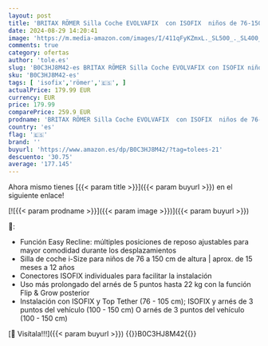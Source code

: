 ```yaml
---
layout: post
title: 'BRITAX RÖMER Silla Coche EVOLVAFIX  con ISOFIX  niños de 76-150 cm  i-Size   15 meses a 12 años  Midnight Grey'
date: 2024-08-29 14:20:41
image: 'https://m.media-amazon.com/images/I/411qFyKZmxL._SL500_._SL400_.jpg'
comments: true
category: ofertas
author: 'tole.es'
slug: 'B0C3HJ8M42-es BRITAX RÖMER Silla Coche EVOLVAFIX con ISOFIX niños de...'
sku: 'B0C3HJ8M42-es'
tags: [ 'isofix','römer','🇪🇸', ]
actualPrice: 179.99 EUR
currency: EUR
price: 179.99
comparePrice: 259.9 EUR
prodname: 'BRITAX RÖMER Silla Coche EVOLVAFIX  con ISOFIX  niños de 76-150 cm  i-Size   15 meses a 12 años  Midnight Grey'
country: 'es'
flag: '🇪🇸'
brand: ''
buyurl: 'https://www.amazon.es/dp/B0C3HJ8M42/?tag=tolees-21'
descuento: '30.75'
average: '177.145'
---
```


Ahora mismo tienes [{{< param title >}}]({{< param buyurl >}}) en el siguiente enlace!

[![{{< param prodname >}}]({{< param image >}})]({{< param buyurl >}})

🔎:

- Función Easy Recline: múltiples posiciones de reposo ajustables para mayor comodidad durante los desplazamientos
- Silla de coche i-Size para niños de 76 a 150 cm de altura | aprox. de 15 meses a 12 años
- Conectores ISOFIX individuales para facilitar la instalación
- Uso más prolongado del arnés de 5 puntos hasta 22 kg con la función Flip & Grow posterior
- Instalación con ISOFIX y Top Tether (76 - 105 cm); ISOFIX y arnés de 3 puntos del vehículo (100 - 150 cm) O arnés de 3 puntos del vehículo (100 - 150 cm)

[🛒 Visítala!!!]({{< param buyurl >}})
{{<world>}}B0C3HJ8M42{{</world>}}
